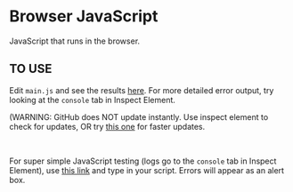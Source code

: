# Browser JavaScript

JavaScript that runs in the browser.

## TO USE

Edit `main.js` and see the results [here](https://ayunami2000.github.io/javascript-is-better-than-python/browser/main). For more detailed error output, try looking at the `console` tab in Inspect Element.

(WARNING: GitHub does NOT update instantly. Use inspect element to check for updates, OR try [this one](https://raw.githack.com/ayunami2000/javascript-is-better-than-python/master/browser/main.html) for faster updates.

<br>

For super simple JavaScript testing (logs go to the `console` tab in Inspect Element), use [this link](https://ayunami2000.github.io/javascript-is-better-than-python/browser/js_runner) and type in your script. Errors will appear as an alert box.
